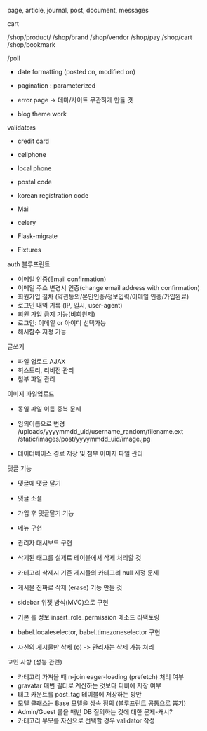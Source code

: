 page, article, journal, post, document, messages

cart

/shop/product/<slug>
/shop/brand
/shop/vendor
/shop/pay
/shop/cart
/shop/bookmark

/poll

* date formatting (posted on, modified on)
* pagination : parameterized

* error page -> 테마/사이트 무관하게 만들 것

* blog theme work

validators

* credit card
* cellphone
* local phone
* postal code
* korean registration code

* Mail
* celery
* Flask-migrate
* Fixtures

auth 블루프린트

* 이메일 인증(Email confirmation)
* 이메일 주소 변경시 인증(change email address with confirmation)
* 회원가입 절차 (약관동의/본인인증/정보입력/이메일 인증/가입완료)
* 로그인 내역 기록 (IP, 일시, user-agent)
* 회원 가입 금지 기능(비회원제)
* 로그인: 이메일 or 아이디 선택가능
* 해시함수 지정 가능

글쓰기

* 파일 업로드 AJAX
* 히스토리, 리비전 관리
* 첨부 파일 관리

이미지 파일업로드

* 동일 파일 이름 중복 문제
* 임의이름으로 변경 /uploads/yyyymmdd_uid/username_random/filename.ext
/static/images/post/yyyymmdd_uid/image.jpg

* 데이터베이스 경로 저장 및 첨부 이미지 파일 관리

댓글 기능

* 댓글에 댓글 달기
* 댓글 소셜
* 가입 후 댓글달기 기능

* 메뉴 구현
* 관리자 대시보드 구현
* 삭제된 태그를 실제로 테이블에서 삭제 처리할 것
* 카테고리 삭제시 기존 게시물의 카테고리 null 지정 문제
* 게시물 진짜로 삭제 (erase) 기능 만들 것
* sidebar 위젯 방식(MVC)으로 구현
* 기본 롤 정보 insert_role_permission 메소드 리팩토링
* babel.localeselector, babel.timezoneselector 구현
* 자신의 게시물만 삭제 (o) -> 관리자는 삭제 가능 처리

고민 사항 (성능 관련)

* 카테고리 가져올 때 n-join eager-loading (prefetch) 처리 여부
* gravatar 매번 필터로 계산하는 것보다 디비에 저장 여부
* 태그 카운트를 post_tag 테이블에 저장하는 방안
* 모델 클래스는 Base 모델을 상속 정의 (블루프린트 공통으로 뽑기)
* Admin/Guest 롤을 매번 DB 질의하는 것에 대한 문제-캐시?
* 카테고리 부모를 자신으로 선택할 경우 validator 작성
